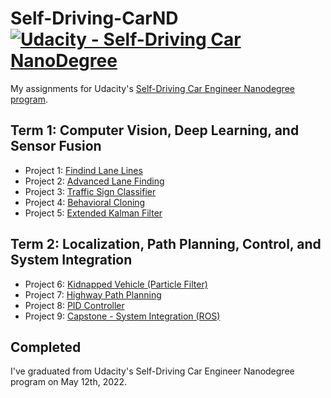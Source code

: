 # Self-Driving-CarND [![Udacity - Self-Driving Car NanoDegree](https://s3.amazonaws.com/udacity-sdc/github/shield-carnd.svg)](http://www.udacity.com/drive)
My assignments for Udacity's [Self-Driving Car Engineer Nanodegree program](https://udacity.com/drive).


## Term 1: Computer Vision, Deep Learning, and Sensor Fusion

  - Project 1: [Findind Lane Lines](https://github.com/MK2112/CarND-Lane_Line_Detection)
  - Project 2: [Advanced Lane Finding](https://github.com/MK2112/CarND-Advanced_Lane_Line_Detection)
  - Project 3: [Traffic Sign Classifier](https://github.com/MK2112/CarND-Traffic_Sign_Classifier)
  - Project 4: [Behavioral Cloning](https://github.com/MK2112/CarND-Behavioral_Cloning)
  - Project 5: [Extended Kalman Filter](https://github.com/MK2112/CarND-Extended_Kalman_Filter)


## Term 2: Localization, Path Planning, Control, and System Integration

  - Project 6: [Kidnapped Vehicle (Particle Filter)](https://github.com/MK2112/CarND-Particle_Filter)
  - Project 7: [Highway Path Planning](https://github.com/MK2112/CarND-Highway_Path_Planner)
  - Project 8: [PID Controller](https://github.com/MK2112/CarND-PID_Controller)
  - Project 9: [Capstone - System Integration (ROS)](https://github.com/MK2112/CarND-Capstone)


## Completed

I've graduated from Udacity's Self-Driving Car Engineer Nanodegree program on May 12th, 2022.
